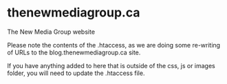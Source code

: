 # thenewmediagroup.ca
The New Media Group website

Please note the contents of the .htaccess, as we are doing some re-writing of URLs to the blog.thenewmediagroup.ca site.

If you have anything added to here that is outside of the css, js or images folder, you will need to update the .htaccess file.
